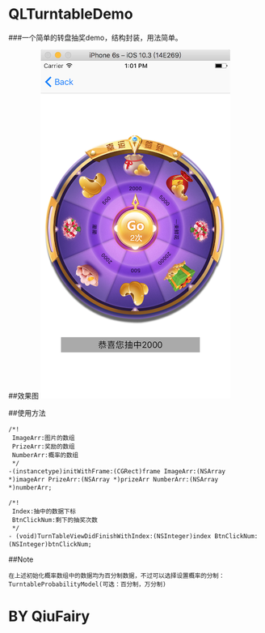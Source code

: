 # QLTurntableDemo
###一个简单的转盘抽奖demo，结构封装，用法简单。

##效果图
 ![image](https://github.com/QiuFairy/QLTurntableDemo/raw/master/QLTurntableDemo.png)

##使用方法

```objc
/*!
 ImageArr:图片的数组
 PrizeArr:奖励的数组
 NumberArr:概率的数组
 */
-(instancetype)initWithFrame:(CGRect)frame ImageArr:(NSArray *)imageArr PrizeArr:(NSArray *)prizeArr NumberArr:(NSArray *)numberArr;
```
```objc
/*!
 Index:抽中的数据下标
 BtnClickNum:剩下的抽奖次数
 */
- (void)TurnTableViewDidFinishWithIndex:(NSInteger)index BtnClickNum:(NSInteger)btnClickNum;
```
##Note
```objc
在上述初始化概率数组中的数据均为百分制数据，不过可以选择设置概率的分制：TurntableProbabilityModel(可选：百分制，万分制)
```

# BY QiuFairy 
